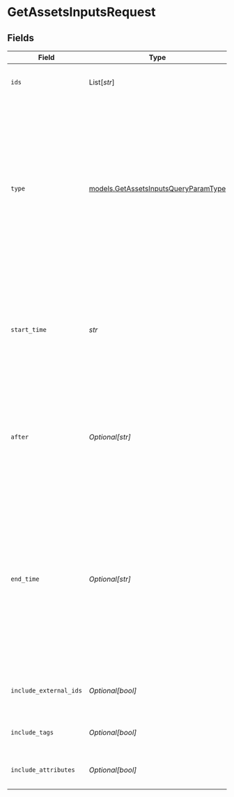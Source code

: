 # GetAssetsInputsRequest


## Fields

| Field                                                                                                                                                                                                                                                                                                                                  | Type                                                                                                                                                                                                                                                                                                                                   | Required                                                                                                                                                                                                                                                                                                                               | Description                                                                                                                                                                                                                                                                                                                            |
| -------------------------------------------------------------------------------------------------------------------------------------------------------------------------------------------------------------------------------------------------------------------------------------------------------------------------------------- | -------------------------------------------------------------------------------------------------------------------------------------------------------------------------------------------------------------------------------------------------------------------------------------------------------------------------------------- | -------------------------------------------------------------------------------------------------------------------------------------------------------------------------------------------------------------------------------------------------------------------------------------------------------------------------------------- | -------------------------------------------------------------------------------------------------------------------------------------------------------------------------------------------------------------------------------------------------------------------------------------------------------------------------------------- |
| `ids`                                                                                                                                                                                                                                                                                                                                  | List[*str*]                                                                                                                                                                                                                                                                                                                            | :heavy_check_mark:                                                                                                                                                                                                                                                                                                                     | Comma-separated list of asset IDs. Limited to 100 ID's for each request.                                                                                                                                                                                                                                                               |
| `type`                                                                                                                                                                                                                                                                                                                                 | [models.GetAssetsInputsQueryParamType](../models/getassetsinputsqueryparamtype.md)                                                                                                                                                                                                                                                     | :heavy_check_mark:                                                                                                                                                                                                                                                                                                                     | Input stat type to query for.  Valid values: `auxInput1`, `auxInput2`, `auxInput3`, `auxInput4`, `auxInput5`, `auxInput6`, `auxInput7`, `auxInput8`, `auxInput9`, `auxInput10`, `auxInput11`, `auxInput12`, `auxInput13`, `analogInput1Voltage`, `analogInput2Voltage`, `analogInput1Current`, `analogInput2Current`, `batteryVoltage` |
| `start_time`                                                                                                                                                                                                                                                                                                                           | *str*                                                                                                                                                                                                                                                                                                                                  | :heavy_check_mark:                                                                                                                                                                                                                                                                                                                     | A start time in RFC 3339 format. Millisecond precision and timezones are supported. (Examples: 2019-06-13T19:08:25Z, 2019-06-13T19:08:25.455Z, OR 2015-09-15T14:00:12-04:00).                                                                                                                                                          |
| `after`                                                                                                                                                                                                                                                                                                                                | *Optional[str]*                                                                                                                                                                                                                                                                                                                        | :heavy_minus_sign:                                                                                                                                                                                                                                                                                                                     |  If specified, this should be the endCursor value from the previous page of results. When present, this request will return the next page of results that occur immediately after the previous page of results.                                                                                                                        |
| `end_time`                                                                                                                                                                                                                                                                                                                             | *Optional[str]*                                                                                                                                                                                                                                                                                                                        | :heavy_minus_sign:                                                                                                                                                                                                                                                                                                                     |  An end time in RFC 3339 format. Defaults to never if not provided; if not provided then pagination will not cease, and a valid pagination cursor will always be returned. Millisecond precision and timezones are supported. (Examples: 2019-06-13T19:08:25Z, 2019-06-13T19:08:25.455Z, OR 2015-09-15T14:00:12-04:00).                |
| `include_external_ids`                                                                                                                                                                                                                                                                                                                 | *Optional[bool]*                                                                                                                                                                                                                                                                                                                       | :heavy_minus_sign:                                                                                                                                                                                                                                                                                                                     | Optional boolean indicating whether to return external IDs on supported entities                                                                                                                                                                                                                                                       |
| `include_tags`                                                                                                                                                                                                                                                                                                                         | *Optional[bool]*                                                                                                                                                                                                                                                                                                                       | :heavy_minus_sign:                                                                                                                                                                                                                                                                                                                     | Optional boolean indicating whether to return tags on supported entities                                                                                                                                                                                                                                                               |
| `include_attributes`                                                                                                                                                                                                                                                                                                                   | *Optional[bool]*                                                                                                                                                                                                                                                                                                                       | :heavy_minus_sign:                                                                                                                                                                                                                                                                                                                     | Optional boolean indicating whether to return attributes on supported entities                                                                                                                                                                                                                                                         |